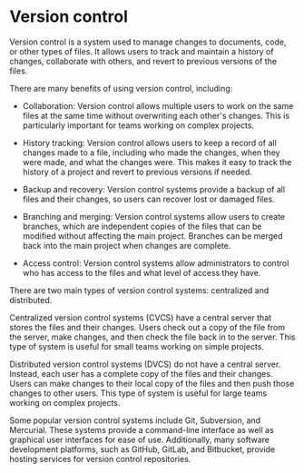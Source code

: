 # Version control

Version control is a system used to manage changes to documents, code, or other types of files. It allows users to track and maintain a history of changes, collaborate with others, and revert to previous versions of the files.

There are many benefits of using version control, including:

* Collaboration: Version control allows multiple users to work on the same files at the same time without overwriting each other's changes. This is particularly important for teams working on complex projects.

* History tracking: Version control allows users to keep a record of all changes made to a file, including who made the changes, when they were made, and what the changes were. This makes it easy to track the history of a project and revert to previous versions if needed.

* Backup and recovery: Version control systems provide a backup of all files and their changes, so users can recover lost or damaged files.

* Branching and merging: Version control systems allow users to create branches, which are independent copies of the files that can be modified without affecting the main project. Branches can be merged back into the main project when changes are complete.

* Access control: Version control systems allow administrators to control who has access to the files and what level of access they have.

There are two main types of version control systems: centralized and distributed.

Centralized version control systems (CVCS) have a central server that stores the files and their changes. Users check out a copy of the file from the server, make changes, and then check the file back in to the server. This type of system is useful for small teams working on simple projects.

Distributed version control systems (DVCS) do not have a central server. Instead, each user has a complete copy of the files and their changes. Users can make changes to their local copy of the files and then push those changes to other users. This type of system is useful for large teams working on complex projects.

Some popular version control systems include Git, Subversion, and Mercurial. These systems provide a command-line interface as well as graphical user interfaces for ease of use. Additionally, many software development platforms, such as GitHub, GitLab, and Bitbucket, provide hosting services for version control repositories.

